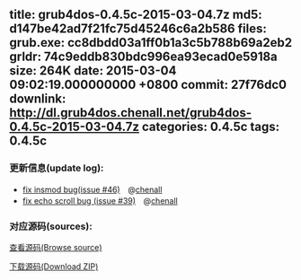 title: grub4dos-0.4.5c-2015-03-04.7z
md5: d147be42ad7f21fc75d45246c6a2b586
files:
  grub.exe: cc8dbdd03a1ff0b1a3c5b788b69a2eb2
  grldr: 74c9eddb830bdc996ea93ecad0e5918a
size: 264K
date: 2015-03-04 09:02:19.000000000 +0800
commit: 27f76dc0
downlink: http://dl.grub4dos.chenall.net/grub4dos-0.4.5c-2015-03-04.7z
categories: 0.4.5c
tags: 0.4.5c
---


### 更新信息(update log):
  * [fix insmod bug(issue #46)](https://github.com/chenall/grub4dos/commit/01a768f0b57ba3e6a040709636b587315ebfad1a)　@[chenall](https://github.com/chenall)
  * [fix echo scroll bug (issue #39)](https://github.com/chenall/grub4dos/commit/27f76dc0ef5716cdda3c183f5ff2aee57a071ae4)　@[chenall](https://github.com/chenall)

### 对应源码(sources):
  [查看源码(Browse source)](https://github.com/chenall/grub4dos/tree/27f76dc0ef5716cdda3c183f5ff2aee57a071ae4)

  [下载源码(Download ZIP)](https://github.com/chenall/grub4dos/archive/27f76dc0ef5716cdda3c183f5ff2aee57a071ae4.zip)
